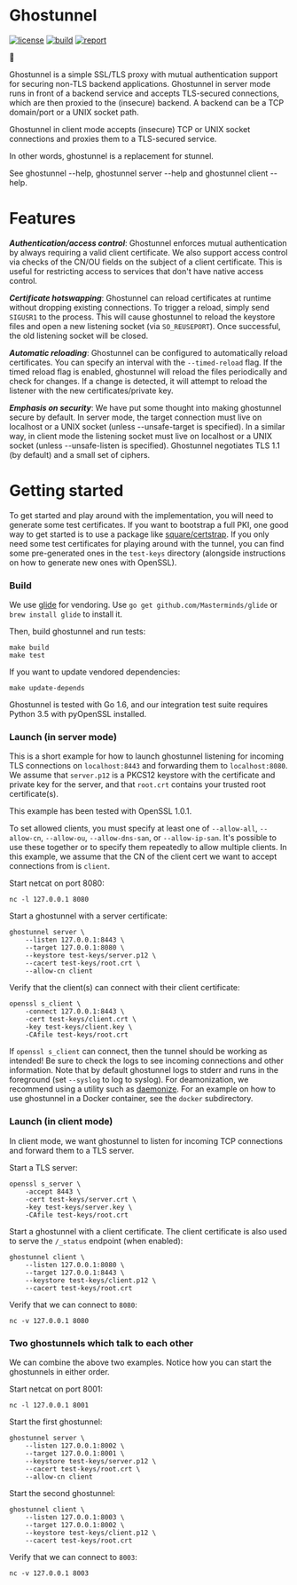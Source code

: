 Ghostunnel
==========

[![license](http://img.shields.io/badge/license-apache_2.0-red.svg?style=flat)](https://raw.githubusercontent.com/square/ghostunnel/master/LICENSE)
[![build](https://img.shields.io/travis/square/ghostunnel/master.svg?style=flat)](https://travis-ci.org/square/ghostunnel)
[![report](https://goreportcard.com/badge/github.com/square/ghostunnel)](https://goreportcard.com/report/github.com/square/ghostunnel)

👻

Ghostunnel is a simple SSL/TLS proxy with mutual authentication support for
securing non-TLS backend applications. Ghostunnel in server mode runs in front
of a backend service and accepts TLS-secured connections, which are then proxied
to the (insecure) backend. A backend can be a TCP domain/port or a UNIX socket path.

Ghostunnel in client mode accepts (insecure) TCP or UNIX socket connections and
proxies them to a TLS-secured service.

In other words, ghostunnel is a replacement for stunnel.

See ghostunnel --help, ghostunnel server --help and ghostunnel client --help.

Features
========

***Authentication/access control***: Ghostunnel enforces mutual authentication
by always requiring a valid client certificate. We also support access control
via checks of the CN/OU fields on the subject of a client certificate. This is
useful for restricting access to services that don't have native access control.

***Certificate hotswapping***: Ghostunnel can reload certificates at runtime
without dropping existing connections. To trigger a reload, simply send
`SIGUSR1` to the process. This will cause ghostunnel to reload the keystore
files and open a new listening socket (via `SO_REUSEPORT`). Once successful,
the old listening socket will be closed.

***Automatic reloading***: Ghostunnel can be configured to automatically reload
certificates. You can specify an interval with the `--timed-reload` flag. If
the timed reload flag is enabled, ghostunnel will reload the files periodically
and check for changes. If a change is detected, it will attempt to reload the
listener with the new certificates/private key.

***Emphasis on security***: We have put some thought into making ghostunnel secure
by default. In server mode, the target connection must live on localhost or
a UNIX socket (unless --unsafe-target is specified). In a similar way, in client
mode the listening socket must live on localhost or a UNIX socket (unless --unsafe-listen
is specified). Ghostunnel negotiates TLS 1.1 (by default) and a small set of ciphers.


Getting started
===============

To get started and play around with the implementation, you will need to
generate some test certificates. If you want to bootstrap a full PKI, one
good way to get started is to use a package like
[square/certstrap](https://github.com/square/certstrap). If you only need
some test certificates for playing around with the tunnel, you can find
some pre-generated ones in the `test-keys` directory (alongside instructions
on how to generate new ones with OpenSSL).

### Build

We use [glide](https://github.com/Masterminds/glide) for vendoring.
Use `go get github.com/Masterminds/glide` or `brew install glide` to install it.

Then, build ghostunnel and run tests:

    make build
    make test

If you want to update vendored dependencies:

    make update-depends

Ghostunnel is tested with Go 1.6, and our integration test suite requires
Python 3.5 with pyOpenSSL installed.

### Launch (in server mode)

This is a short example for how to launch ghostunnel listening for incoming
TLS connections on `localhost:8443` and forwarding them to `localhost:8080`. We
assume that `server.p12` is a PKCS12 keystore with the certificate and private
key for the server, and that `root.crt` contains your trusted root certificate(s).

This example has been tested with OpenSSL 1.0.1.

To set allowed clients, you must specify at least one of `--allow-all`,
`--allow-cn`, `--allow-ou`, `--allow-dns-san`, or `--allow-ip-san`. It's
possible to use these together or to specify them repeatedly to allow multiple
clients. In this example, we assume that the CN of the client cert we want to
accept connections from is `client`.

Start netcat on port 8080:

    nc -l 127.0.0.1 8080

Start a ghostunnel with a server certificate:

    ghostunnel server \
        --listen 127.0.0.1:8443 \
        --target 127.0.0.1:8080 \
        --keystore test-keys/server.p12 \
        --cacert test-keys/root.crt \
        --allow-cn client

Verify that the client(s) can connect with their client certificate:

    openssl s_client \
        -connect 127.0.0.1:8443 \
        -cert test-keys/client.crt \
        -key test-keys/client.key \
        -CAfile test-keys/root.crt

If `openssl s_client` can connect, then the tunnel should be working as
intended! Be sure to check the logs to see incoming connections and other
information. Note that by default ghostunnel logs to stderr and runs in the
foreground (set `--syslog` to log to syslog). For deamonization, we recommend
using a utility such as [daemonize](http://software.clapper.org/daemonize/).
For an example on how to use ghostunnel in a Docker container, see the `docker`
subdirectory.

### Launch (in client mode)

In client mode, we want ghostunnel to listen for incoming TCP connections
and forward them to a TLS server.

Start a TLS server:

    openssl s_server \
        -accept 8443 \
        -cert test-keys/server.crt \
        -key test-keys/server.key \
        -CAfile test-keys/root.crt

Start a ghostunnel with a client certificate. The client certificate is also
used to serve the `/_status` endpoint (when enabled):

    ghostunnel client \
        --listen 127.0.0.1:8080 \
        --target 127.0.0.1:8443 \
        --keystore test-keys/client.p12 \
        --cacert test-keys/root.crt

Verify that we can connect to `8080`:

    nc -v 127.0.0.1 8080

### Two ghostunnels which talk to each other

We can combine the above two examples. Notice how you can start the ghostunnels
in either order.

Start netcat on port 8001:

    nc -l 127.0.0.1 8001

Start the first ghostunnel:

    ghostunnel server \
        --listen 127.0.0.1:8002 \
        --target 127.0.0.1:8001 \
        --keystore test-keys/server.p12 \
        --cacert test-keys/root.crt \
        --allow-cn client

Start the second ghostunnel:

    ghostunnel client \
        --listen 127.0.0.1:8003 \
        --target 127.0.0.1:8002 \
        --keystore test-keys/client.p12 \
        --cacert test-keys/root.crt

Verify that we can connect to `8003`:

    nc -v 127.0.0.1 8003
